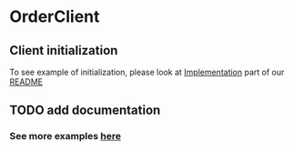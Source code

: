 # OrderClient

## Client initialization

To see example of initialization, please look at [Implementation](../README.md#implementation) part of our [README](../README.md)

## TODO add documentation

### See more examples [here](../example/Order.php)
